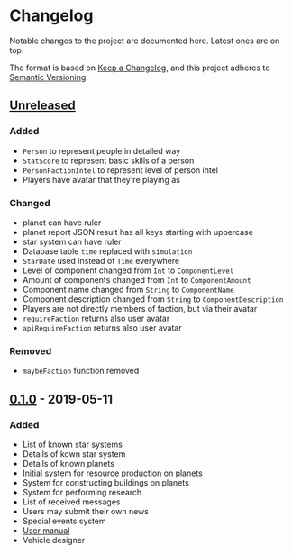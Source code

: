 # Changelog
Notable changes to the project are documented here. Latest ones are on top.

The format is based on [Keep a Changelog](https://keepachangelog.com/en/1.0.0/),
and this project adheres to [Semantic Versioning](https://semver.org/spec/v2.0.0.html).

## [Unreleased]
### Added
- `Person` to represent people in detailed way
- `StatScore` to represent basic skills of a person
- `PersonFactionIntel` to represent level of person intel
- Players have avatar that they're playing as
### Changed
- planet can have ruler
- planet report JSON result has all keys starting with uppercase
- star system can have ruler
- Database table `time` replaced with `simulation`
- `StarDate` used instead of `Time` everywhere
- Level of component changed from `Int` to `ComponentLevel`
- Amount of components changed from `Int` to `ComponentAmount`
- Component name changed from `String` to `ComponentName`
- Component description changed from `String` to `ComponentDescription`
- Players are not directly members of faction, but via their avatar
- `requireFaction` returns also user avatar
- `apiRequireFaction` returns also user avatar
### Removed
- `maybeFaction` function removed

## [0.1.0] - 2019-05-11
### Added
- List of known star systems
- Details of kown star system
- Details of known planets
- Initial system for resource production on planets
- System for constructing buildings on planets
- System for performing research
- List of received messages
- Users may submit their own news
- Special events system
- [User manual](https://tuturto.github.io/deep-sky/)
- Vehicle designer

[Unreleased]: https://github.com/tuturto/deep-sky/compare/0.1.0...HEAD
[0.1.0]: https://github.com/tuturto/deep-sky/releases/tag/0.1.0
